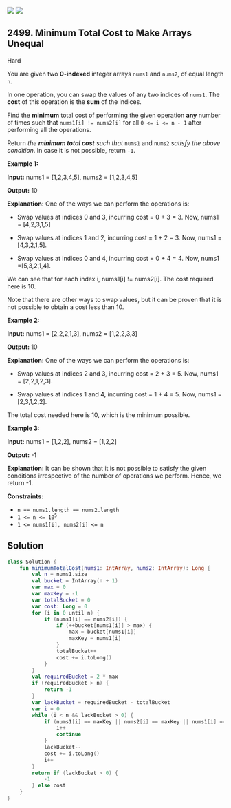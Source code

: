 [![](https://img.shields.io/github/stars/javadev/LeetCode-in-Kotlin?label=Stars&style=flat-square)](https://github.com/javadev/LeetCode-in-Kotlin)
[![](https://img.shields.io/github/forks/javadev/LeetCode-in-Kotlin?label=Fork%20me%20on%20GitHub%20&style=flat-square)](https://github.com/javadev/LeetCode-in-Kotlin/fork)

## 2499\. Minimum Total Cost to Make Arrays Unequal

Hard

You are given two **0-indexed** integer arrays `nums1` and `nums2`, of equal length `n`.

In one operation, you can swap the values of any two indices of `nums1`. The **cost** of this operation is the **sum** of the indices.

Find the **minimum** total cost of performing the given operation **any** number of times such that `nums1[i] != nums2[i]` for all `0 <= i <= n - 1` after performing all the operations.

Return _the **minimum total cost** such that_ `nums1` and `nums2` _satisfy the above condition_. In case it is not possible, return `-1`.

**Example 1:**

**Input:** nums1 = [1,2,3,4,5], nums2 = [1,2,3,4,5]

**Output:** 10

**Explanation:** One of the ways we can perform the operations is:

- Swap values at indices 0 and 3, incurring cost = 0 + 3 = 3. Now, nums1 = [4,2,3,1,5]

- Swap values at indices 1 and 2, incurring cost = 1 + 2 = 3. Now, nums1 = [4,3,2,1,5].

- Swap values at indices 0 and 4, incurring cost = 0 + 4 = 4. Now, nums1 =[5,3,2,1,4].

We can see that for each index i, nums1[i] != nums2[i]. The cost required here is 10.

Note that there are other ways to swap values, but it can be proven that it is not possible to obtain a cost less than 10. 

**Example 2:**

**Input:** nums1 = [2,2,2,1,3], nums2 = [1,2,2,3,3]

**Output:** 10

**Explanation:** One of the ways we can perform the operations is:

- Swap values at indices 2 and 3, incurring cost = 2 + 3 = 5. Now, nums1 = [2,2,1,2,3].

- Swap values at indices 1 and 4, incurring cost = 1 + 4 = 5. Now, nums1 = [2,3,1,2,2].

The total cost needed here is 10, which is the minimum possible. 

**Example 3:**

**Input:** nums1 = [1,2,2], nums2 = [1,2,2]

**Output:** -1

**Explanation:** It can be shown that it is not possible to satisfy the given conditions irrespective of the number of operations we perform. Hence, we return -1. 

**Constraints:**

*   `n == nums1.length == nums2.length`
*   <code>1 <= n <= 10<sup>5</sup></code>
*   `1 <= nums1[i], nums2[i] <= n`

## Solution

```kotlin
class Solution {
    fun minimumTotalCost(nums1: IntArray, nums2: IntArray): Long {
        val n = nums1.size
        val bucket = IntArray(n + 1)
        var max = 0
        var maxKey = -1
        var totalBucket = 0
        var cost: Long = 0
        for (i in 0 until n) {
            if (nums1[i] == nums2[i]) {
                if (++bucket[nums1[i]] > max) {
                    max = bucket[nums1[i]]
                    maxKey = nums1[i]
                }
                totalBucket++
                cost += i.toLong()
            }
        }
        val requiredBucket = 2 * max
        if (requiredBucket > n) {
            return -1
        }
        var lackBucket = requiredBucket - totalBucket
        var i = 0
        while (i < n && lackBucket > 0) {
            if (nums1[i] == maxKey || nums2[i] == maxKey || nums1[i] == nums2[i]) {
                i++
                continue
            }
            lackBucket--
            cost += i.toLong()
            i++
        }
        return if (lackBucket > 0) {
            -1
        } else cost
    }
}
```